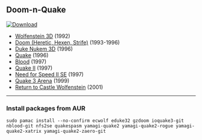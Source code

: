 ## Doom-n-Quake

[![Download](https://img.shields.io/badge/games-download-purple?style=flat&label=doom-n-quake)](/releases)

- [Wolfenstein 3D](docs/wolf3d.md) (1992)
- [Doom (Heretic, Hexen, Strife)](docs/doom.md) (1993-1996)
- [Duke Nukem 3D](docs/duke3d.md) (1996)
- [Quake](docs/quake1.md) (1996)
- [Blood](docs/blood.md) (1997)
- [Quake II](docs/quake2.md) (1997)
- [Need for Speed II SE](docs/nfs2se.md) (1997)
- [Quake 3 Arena](docs/quake3.md) (1999)
- [Return to Castle Wolfenstein](docs/rtcw.md) (2001)

---

### Install packages from AUR

```shell
sudo pamac install --no-confirm ecwolf eduke32 gzdoom ioquake3-git nblood-git nfs2se quakespasm yamagi-quake2 yamagi-quake2-rogue yamagi-quake2-xatrix yamagi-quake2-zaero-git
```
